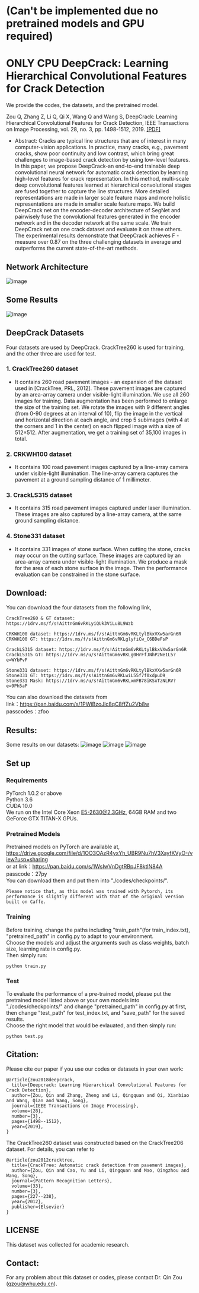 # (Can't be implemented due no pretrained models and GPU required) 

# ONLY CPU DeepCrack: Learning Hierarchical Convolutional Features for Crack Detection

We provide the codes, the datasets, and the pretrained model.

Zou Q, Zhang Z, Li Q, Qi X, Wang Q and Wang S, DeepCrack: Learning Hierarchical Convolutional Features for Crack Detection, IEEE Transactions on Image Processing, vol. 28, no. 3, pp. 1498-1512, 2019. [ [PDF] ](https://cse.sc.edu/~songwang/document/tip19a.pdf)

 -  Abstract: Cracks are typical line structures that are of interest in many computer-vision applications. In practice, many cracks, e.g., pavement cracks, show poor continuity and low contrast, which bring great challenges to image-based crack detection by using low-level features. In this paper, we propose DeepCrack-an end-to-end trainable deep convolutional neural network for automatic crack detection by learning high-level features for crack representation. In this method, multi-scale deep convolutional features learned at hierarchical convolutional stages are fused together to capture the line structures. More detailed representations are made in larger scale feature maps and more holistic representations are made in smaller scale feature maps. We build DeepCrack net on the encoder-decoder architecture of SegNet and pairwisely fuse the convolutional features generated in the encoder network and in the decoder network at the same scale. We train DeepCrack net on one crack dataset and evaluate it on three others. The experimental results demonstrate that DeepCrack achieves F -measure over 0.87 on the three challenging datasets in average and outperforms the current state-of-the-art methods.

## Network Architecture
![image](docs/img/network.png)
## Some Results
![image](docs/img/intro.png)

## DeepCrack Datasets
Four datasets are used by DeepCrack. CrackTree260 is used for training, and the other three are used for test.

### 1. CrackTree260 dataset

+ It contains 260 road pavement images - an expansion of the dataset used in [CrackTree, PRL, 2012]. These pavement images are captured by an area-array camera under visible-light illumination. We use all 260 images for training. Data augmentation has been performed to enlarge the size of the training set. We rotate the images with 9 different angles (from 0-90 degrees at an interval of 10), flip the image in the vertical and horizontal direction at each angle, and crop 5 subimages (with 4 at the corners and 1 in the center) on each flipped image with a size of 512×512. After augmentation, we get a training set of 35,100 images in total.

### 2. CRKWH100 dataset
  + It contains 100 road pavement images captured by a line-array camera under visible-light illumination. The line-array camera captures the pavement at a ground sampling distance of 1 millimeter.
### 3. CrackLS315 dataset 
  - It contains 315 road pavement images captured under laser illumination. These images are also captured by a line-array camera, at the same ground sampling distance.
### 4. Stone331 dataset
  - It contains 331 images of stone surface. When cutting the stone, cracks may occur on the cutting surface. These images are captured by an area-array camera under visible-light illumination. We produce a mask for the area of each stone surface in the image. Then the performance evaluation can be constrained in the stone surface.


## Download:
You can download the four datasets from the following link,
```
CrackTree260 & GT dataset: https://1drv.ms/f/s!AittnGm6vRKLyiQUk3ViLu8L9Wzb 

CRKWH100 dataset: https://1drv.ms/f/s!AittnGm6vRKLtylBkxVXw5arGn6R 
CRKWH100 GT: https://1drv.ms/f/s!AittnGm6vRKLglyfiCw_C6BDeFsP

CrackLS315 dataset: https://1drv.ms/f/s!AittnGm6vRKLtylBkxVXw5arGn6R 
CrackLS315 GT: https://1drv.ms/u/s!AittnGm6vRKLg0HrFfJNhP2Ne1L5?e=WYbPvF

Stone331 dataset: https://1drv.ms/f/s!AittnGm6vRKLtylBkxVXw5arGn6R 
Stone331 GT: https://1drv.ms/f/s!AittnGm6vRKLwiL55f7f0xdpuD9_
Stone331 Mask: https://1drv.ms/u/s!AittnGm6vRKLxmFB78iKSxTzNLRV?e=9Ph5aP
```

You can also download the datasets from  
link：https://pan.baidu.com/s/1PWiBzoJlc8qC8ffZu2Vb8w   
passcodes：zfoo

## Results:
Some results on our datasets:
![image](docs/img/deepcrack-compare1.png)
![image](docs/img/deepcrack-compare2.png)
![image](docs/img/deepcrack-compare3.png)

## Set up
### Requirements
PyTorch 1.0.2 or above   
Python 3.6    
CUDA 10.0    
We run on the Intel Core Xeon E5-2630@2.3GHz, 64GB RAM and two GeForce GTX TITAN-X GPUs.

### Pretrained Models
Pretrained models on PyTorch are available at,   
https://drive.google.com/file/d/1OO3OAzR4yxYh_UBR9Nu7hV3XayfKVyO-/view?usp=sharing  
or at link：https://pan.baidu.com/s/1WsIwVnDgtRBpJF8ktlN84A   
passcode：27py   
You can download them and put them into "./codes/checkpoints/".


```
Please notice that, as this model was trained with Pytorch, its performance is slightly different with that of the original version built on Caffe.
```

### Training 
Before training, change the paths including "train_path"(for train_index.txt), "pretrained_path" in config.py to adapt to your environment.  
Choose the models and adjust the arguments such as class weights, batch size, learning rate in config.py.  
Then simply run:  
```
python train.py 
```

### Test
To evaluate the performance of a pre-trained model, please put the pretrained model listed above or your own models into "./codes/checkpoints/" and change "pretrained_path" in config.py at first, then change "test_path" for test_index.txt, and "save_path" for the saved results.   
Choose the right model that would be evlauated, and then simply run:  
```
python test.py
```

## Citation:
Please cite our paper if you use our codes or datasets in your own work:
```
@article{zou2018deepcrack,
  title={Deepcrack: Learning Hierarchical Convolutional Features for Crack Detection},
  author={Zou, Qin and Zhang, Zheng and Li, Qingquan and Qi, Xianbiao and Wang, Qian and Wang, Song},
  journal={IEEE Transactions on Image Processing},
  volume={28},
  number={3},
  pages={1498--1512},
  year={2019},
}
```
The CrackTree260 dataset was constructed based on the CrackTree206 dataset. For details, you can refer to
```
@article{zou2012cracktree,
  title={CrackTree: Automatic crack detection from pavement images},
  author={Zou, Qin and Cao, Yu and Li, Qingquan and Mao, Qingzhou and Wang, Song},
  journal={Pattern Recognition Letters},
  volume={33},
  number={3},
  pages={227--238},
  year={2012},
  publisher={Elsevier}
}
```
## LICENSE

This dataset was collected for academic research. 

## Contact: 

For any problem about this dataset or codes, please contact Dr. Qin Zou (qzou@whu.edu.cn).
